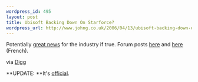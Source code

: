 ```yaml
--- 
wordpress_id: 495
layout: post
title: Ubisoft Backing Down On Starforce?
wordpress_url: http://www.johng.co.uk/2006/04/13/ubisoft-backing-down-on-starforce/
---
```

Potentially <a href="http://foogaming.com/2006/04/12/ubisoft-having-second-thoughts-on-starforce/">great news</a> for the industry if true. Forum posts <a href="http://forums.ubi.com/groupee/forums/a/tpc/f/1851065692/m/2661050234/r/5521023234#5521023234">here</a> and <a href="http://forums-fr.ubi.com/groupee/forums/a/tpc/f/7501009903/m/9071096924/r/7911042234#7911042234">here</a> (French).

via <a href="http://digg.com/gaming/Ubisoft_Having_Second_Thoughts_on_Starforce_">Digg</a>

**UPDATE: **It's <a href="http://www.gamespot.com/news/2006/04/13/news_6147655.html?part=rss&amp;tag=gs_&amp;subj=6147655">official</a>.
